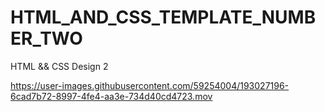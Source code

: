 # HTML_AND_CSS_TEMPLATE_NUMBER_TWO
HTML &amp;&amp; CSS Design 2


https://user-images.githubusercontent.com/59254004/193027196-6cad7b72-8997-4fe4-aa3e-734d40cd4723.mov

